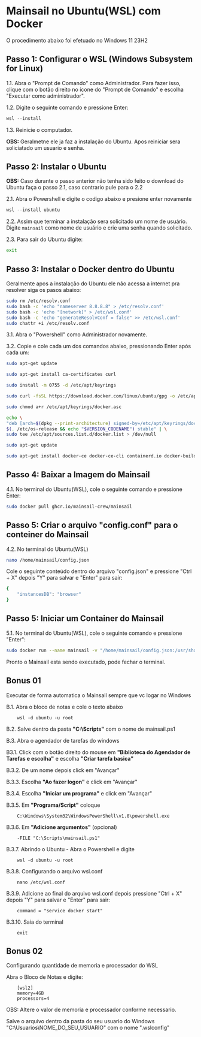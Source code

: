 # Mainsail no Ubuntu(WSL) com Docker

O procedimento abaixo foi efetuado no Windows 11 23H2

## Passo 1: Configurar o WSL (Windows Subsystem for Linux)

1.1. Abra o "Prompt de Comando" como Administrador. Para fazer isso, clique com o botão direito no ícone do "Prompt de Comando" e escolha "Executar como administrador".

1.2. Digite o seguinte comando e pressione Enter: 

```powershell
wsl --install
```
1.3. Reinicie o computador.

**OBS:** Geralmetne ele ja faz a instalação do Ubuntu. Apos reiniciar sera soliciatado um usuario e senha.

## Passo 2: Instalar o Ubuntu

**OBS:** Caso durante o passo anterior não tenha sido feito o download do Ubuntu faça o passo 2.1, caso contrario pule para o 2.2

2.1. Abra o Powershell e digite o codigo abaixo e presione enter novamente
```Powershell
wsl --install ubuntu 
```
2.2. Assim que terminar a instalação sera solicitado um nome de usuário. Digite `mainsail` como nome de usuário e crie uma senha quando solicitado.

2.3. Para sair do Ubuntu digite:

```bash
exit
```

## Passo 3: Instalar o Docker dentro do Ubuntu

Geralmente apos a instalação do Ubuntu ele não acessa a internet pra resolver siga os pasos abaixo:

```bash
sudo rm /etc/resolv.conf
sudo bash -c 'echo "nameserver 8.8.8.8" > /etc/resolv.conf'
sudo bash -c 'echo "[network]" > /etc/wsl.conf'
sudo bash -c 'echo "generateResolvConf = false" >> /etc/wsl.conf'
sudo chattr +i /etc/resolv.conf
```

3.1. Abra o "Powershell" como Administrador novamente.

3.2. Copie e cole cada um dos comandos abaixo, pressionando Enter após cada um:
```bash
sudo apt-get update
```

```bash
sudo apt-get install ca-certificates curl
```

```bash
sudo install -m 0755 -d /etc/apt/keyrings
```

```bash
sudo curl -fsSL https://download.docker.com/linux/ubuntu/gpg -o /etc/apt/keyrings/docker.asc
```

```bash
sudo chmod a+r /etc/apt/keyrings/docker.asc
```

```bash
echo \
"deb [arch=$(dpkg --print-architecture) signed-by=/etc/apt/keyrings/docker.asc] https://download.docker.com/linux/ubuntu \
$(. /etc/os-release && echo "$VERSION_CODENAME") stable" | \
sudo tee /etc/apt/sources.list.d/docker.list > /dev/null
 ```

```bash
sudo apt-get update
 ```

```bash
sudo apt-get install docker-ce docker-ce-cli containerd.io docker-buildx-plugin docker-compose-plugin
 ```

## Passo 4: Baixar a Imagem do Mainsail
4.1. No terminal do Ubuntu(WSL), cole o seguinte comando e pressione Enter: 

```bash
sudo docker pull ghcr.io/mainsail-crew/mainsail
```

## Passo 5: Criar o arquivo "config.conf" para o conteiner do Mainsail
4.2. No terminal do Ubuntu(WSL)

```bash
nano /home/mainsail/config.json
```

Cole o seguinte conteúdo dentro do arquivo "config.json" e pressione "Ctrl + X" depois "Y" para salvar e "Enter" para sair:

```bash
{
    "instancesDB": "browser"
}
```

## Passo 5: Iniciar um Container do Mainsail
5.1. No terminal do Ubuntu(WSL), cole o seguinte comando e pressione "Enter":

```bash
sudo docker run --name mainsail -v "/home/mainsail/config.json:/usr/share/nginx/html/config.json" -p 80:80 ghcr.io/mainsail-crew/mainsail

```

Pronto o Mainsail esta sendo executado, pode fechar o terminal.

## Bonus 01
Executar de forma automatica o Mainsail sempre que vc logar no Windows

B.1. Abra o bloco de notas e cole o texto abaixo
```
    wsl -d ubuntu -u root
```

B.2. Salve dentro da pasta **"C:\Scripts"** com o nome de mainsail.ps1

B.3. Abra o agendador de tarefas do windows

B3.1. Click com o botão direito do mouse em **"Biblioteca do Agendador de Tarefas e escolha"** e escolha **"Criar tarefa basica"**

B.3.2. De um nome depois click em "Avançar"

B.3.3. Escolha **"Ao fazer logon"** e click em "Avançar"

B.3.4. Escolha **"Iniciar um programa"** e click em "Avançar"

B.3.5. Em **"Programa/Script"** coloque
```
    C:\Windows\System32\WindowsPowerShell\v1.0\powershell.exe
```

B.3.6. Em **"Adicione argumentos"** (opcional)
```
    -FILE "C:\Scripts\mainsail.ps1"
```

B.3.7. Abrindo o Ubuntu - Abra o Powershell e digite
```
    wsl -d ubuntu -u root
```

B.3.8. Configurando o arquivo wsl.conf
```
    nano /etc/wsl.conf
```

B.3.9. Adicione ao final do arquivo wsl.conf depois pressione "Ctrl + X" depois "Y" para salvar e "Enter" para sair:
```
    command = "service docker start"
```

B.3.10. Saia do terminal
```
    exit
```

## Bonus 02
Configurando quantidade de memoria e processador do WSL
 
Abra o Bloco de Notas e digite:

```notepad
    [wsl2]
    memory=4GB
    processors=4
```

OBS: Altere o valor de memoria e processador conforme necessario.

Salve o arquivo dentro da pasta do seu usuario do Windows "C:\Usuarios\NOME_DO_SEU_USUARIO\" com o nome ".wslconfig"
